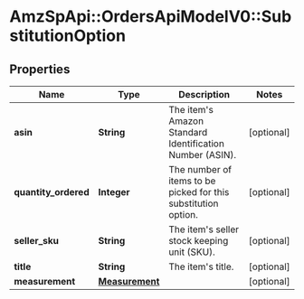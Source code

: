 # AmzSpApi::OrdersApiModelV0::SubstitutionOption

## Properties
Name | Type | Description | Notes
------------ | ------------- | ------------- | -------------
**asin** | **String** | The item&#x27;s Amazon Standard Identification Number (ASIN). | [optional] 
**quantity_ordered** | **Integer** | The number of items to be picked for this substitution option.  | [optional] 
**seller_sku** | **String** | The item&#x27;s seller stock keeping unit (SKU). | [optional] 
**title** | **String** | The item&#x27;s title. | [optional] 
**measurement** | [**Measurement**](Measurement.md) |  | [optional] 

